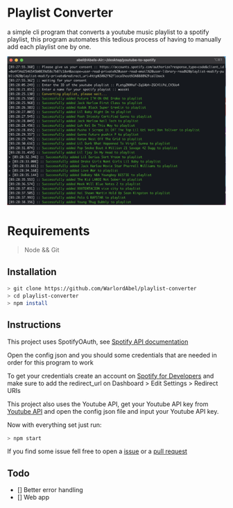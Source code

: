 # Playlist Converter

a simple cli program that converts a youtube music playlist to a spotify playlist, this program automates this tedious process of having to manually add each playlist one by one. 

![CLI](Screen%20Shot%202022-05-22%20at%203.31.51%20PM.png "Example")


# Requirements
> Node && Git

## Installation
```bash
> git clone https://github.com/WarlordAbel/playlist-converter
> cd playlist-converter
> npm install
```

## Instructions

This project uses SpotifyOAuth, see [Spotify API documentation](https://developer.spotify.com/documentation/general/guides/authorization/)

Open the config json and you should some credentials that are needed in order for this program to work

To get your credentials create an account on [Spotify for Developers](https://developer.spotify.com/) and make sure to add the redirect_url on Dashboard > Edit Settings > Redirect URIs


This project also uses the Youtube API, get your Youtube API key from [Youtube API](https://cloud.google.com/) and open the config json file and input your Youtube API key. 



Now with everything set just run:

```bash
> npm start
```


If you find some issue fell free to open a [issue](https://github.com/0xAbel/playlist-converter/issues) or a [pull request](https://github.com/0xAbel/playlist-convereter/pulls)

## Todo
- [] Better error handling
- [] Web app

